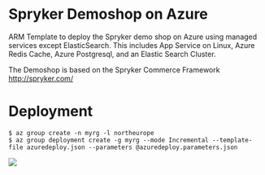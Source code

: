 # Spryker Demoshop on Azure
ARM Template to deploy the Spryker demo shop on Azure using managed services except ElasticSearch. This includes App Service on Linux, Azure Redis Cache, Azure Postgresql, and an Elastic Search Cluster.

The Demoshop is based on the Spryker Commerce Framework http://spryker.com/

# Deployment
```
$ az group create -n myrg -l northeurope
$ az group deployment create -g myrg --mode Incremental --template-file azuredeploy.json --parameters @azuredeploy.parameters.json
```

<a href="https://portal.azure.com/#create/Microsoft.Template/uri/https%3A%2F%2Fraw.githubusercontent.com%2Farafato%2Fspryker-demoshop%2Fmaster%2Fazuredeploy.json" target="_blank">
    <img src="http://azuredeploy.net/deploybutton.png"/>
</a>